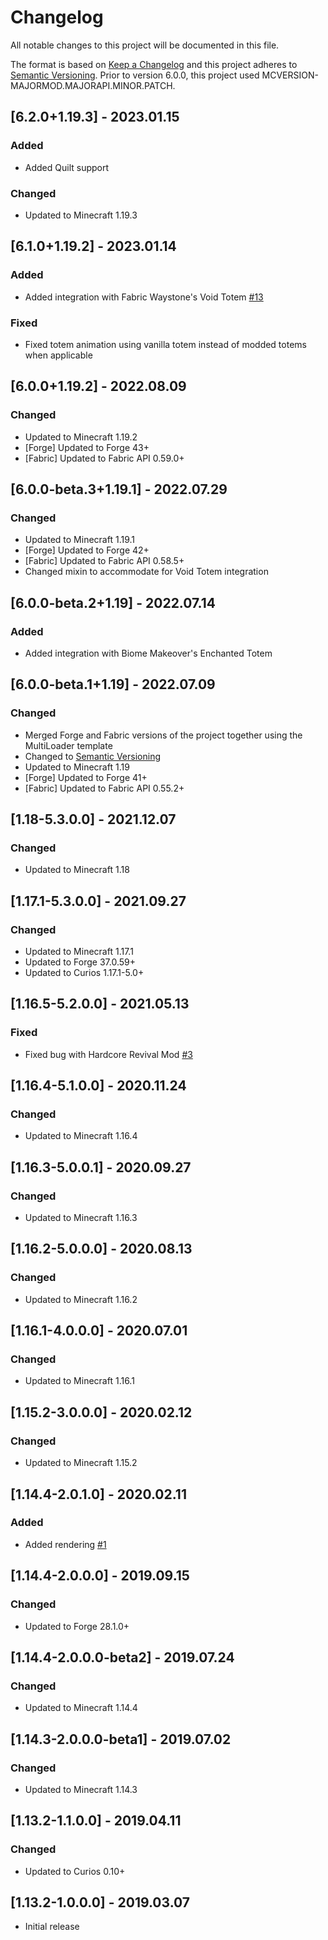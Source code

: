 # Changelog
All notable changes to this project will be documented in this file.

The format is based on [Keep a Changelog](http://keepachangelog.com/en/1.0.0/) and this project adheres to [Semantic Versioning](http://semver.org/spec/v2.0.0.html).
Prior to version 6.0.0, this project used MCVERSION-MAJORMOD.MAJORAPI.MINOR.PATCH.

## [6.2.0+1.19.3] - 2023.01.15
### Added
- Added Quilt support
### Changed
- Updated to Minecraft 1.19.3

## [6.1.0+1.19.2] - 2023.01.14
### Added
- Added integration with Fabric Waystone's Void Totem [#13](https://github.com/illusivesoulworks/charmofundying/issues/13)
### Fixed
- Fixed totem animation using vanilla totem instead of modded totems when applicable

## [6.0.0+1.19.2] - 2022.08.09
### Changed
- Updated to Minecraft 1.19.2
- [Forge] Updated to Forge 43+
- [Fabric] Updated to Fabric API 0.59.0+

## [6.0.0-beta.3+1.19.1] - 2022.07.29
### Changed
- Updated to Minecraft 1.19.1
- [Forge] Updated to Forge 42+
- [Fabric] Updated to Fabric API 0.58.5+
- Changed mixin to accommodate for Void Totem integration

## [6.0.0-beta.2+1.19] - 2022.07.14
### Added
- Added integration with Biome Makeover's Enchanted Totem

## [6.0.0-beta.1+1.19] - 2022.07.09
### Changed
- Merged Forge and Fabric versions of the project together using the MultiLoader template
- Changed to [Semantic Versioning](http://semver.org/spec/v2.0.0.html)
- Updated to Minecraft 1.19
- [Forge] Updated to Forge 41+
- [Fabric] Updated to Fabric API 0.55.2+

## [1.18-5.3.0.0] - 2021.12.07
### Changed
- Updated to Minecraft 1.18

## [1.17.1-5.3.0.0] - 2021.09.27
### Changed
- Updated to Minecraft 1.17.1
- Updated to Forge 37.0.59+
- Updated to Curios 1.17.1-5.0+

## [1.16.5-5.2.0.0] - 2021.05.13
### Fixed
- Fixed bug with Hardcore Revival Mod [#3](https://github.com/TheIllusiveC4/CurioOfUndying/issues/3)

## [1.16.4-5.1.0.0] - 2020.11.24
### Changed
- Updated to Minecraft 1.16.4

## [1.16.3-5.0.0.1] - 2020.09.27
### Changed
- Updated to Minecraft 1.16.3

## [1.16.2-5.0.0.0] - 2020.08.13
### Changed
- Updated to Minecraft 1.16.2

## [1.16.1-4.0.0.0] - 2020.07.01
### Changed
- Updated to Minecraft 1.16.1

## [1.15.2-3.0.0.0] - 2020.02.12
### Changed
- Updated to Minecraft 1.15.2

## [1.14.4-2.0.1.0] - 2020.02.11
### Added
- Added rendering [#1](https://github.com/TheIllusiveC4/CurioOfUndying/issues/1)

## [1.14.4-2.0.0.0] - 2019.09.15
### Changed
- Updated to Forge 28.1.0+

## [1.14.4-2.0.0.0-beta2] - 2019.07.24
### Changed
- Updated to Minecraft 1.14.4

## [1.14.3-2.0.0.0-beta1] - 2019.07.02
### Changed
- Updated to Minecraft 1.14.3

## [1.13.2-1.1.0.0] - 2019.04.11
### Changed
- Updated to Curios 0.10+

## [1.13.2-1.0.0.0] - 2019.03.07
- Initial release
